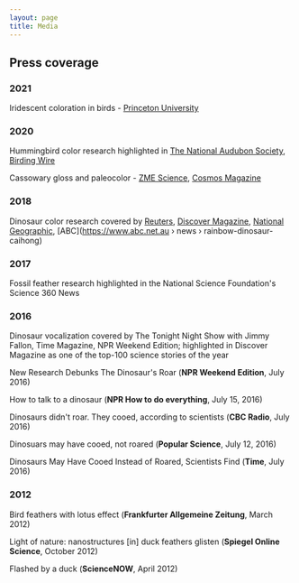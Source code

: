 ```yaml
---
layout: page
title: Media
---
```


## Press coverage

### 2021

Iridescent coloration in birds - [Princeton University](https://environment.princeton.edu/news/birds-dazzling-iridescence-tied-to-nanoscale-tweak-of-feather-structure/)

### 2020

Hummingbird color research highlighted in [The National Audubon Society](https://www.audubon.org/news/hummingbirds-owe-their-shimmer-microscopic-pancake-structures), [Birding Wire](https://www.birdingwire.com/releases/267d861f-a734-466d-a7e7-66ee06e4e8b3)

Cassowary gloss and paleocolor - [ZME Science](https://www.zmescience.com/science/fossil-friday-feathers-colours-92035234/), [Cosmos Magazine](https://cosmosmagazine.com/nature/cassowaries-shine-in-an-interesting-way/)

### 2018

Dinosaur color research covered by [Reuters](https://www.reuters.com/article/us-science-dinosaur/chinese-rainbow-dinosaur-had-iridescent-feathers-like-hummingbirds-idUSKBN1F415D), [Discover Magazine](https://www.discovermagazine.com/planet-earth/meet-caihong-juji-the-shimmering-show-off-feathered-dinosaur), [National Geographic](https://www.nationalgeographic.com/animals/article/new-dinosaur-rainbow-feathers-china-caihong-paleontology-science), [ABC](https://www.abc.net.au › news › rainbow-dinosaur-caihong)

### 2017

Fossil feather research highlighted in the National Science Foundation's Science 360 News

### 2016

Dinosaur vocalization covered by The Tonight Night Show with Jimmy Fallon, Time Magazine, NPR Weekend Edition; highlighted in Discover Magazine as one of the top-100 science stories of the year

New Research Debunks The Dinosaur's Roar (__NPR Weekend Edition__, July 2016)

How to talk to a dinosaur (__NPR How to do everything__, July 15, 2016)

Dinosaurs didn't roar. They cooed, according to scientists (__CBC Radio__, July 2016)

Dinosuars may have cooed, not roared (__Popular Science__, July 12, 2016)

Dinosaurs May Have Cooed Instead of Roared, Scientists Find (__Time__, July 2016)

### 2012

Bird feathers with lotus effect (__Frankfurter Allgemeine Zeitung__, March 2012)

Light of nature: nanostructures [in] duck feathers glisten (__Spiegel Online Science__, October 2012)

Flashed by a duck (__ScienceNOW__, April 2012)
